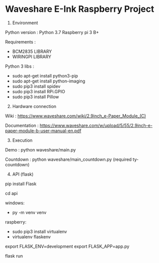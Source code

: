 # Waveshare E-Ink Raspberry Project

1. Environment

Python version : Python 3.7
Raspberry pi 3 B+

Requirements :
* BCM2835 LIBRARY
* WIRINGPI LIBRARY

Python 3 libs :
* sudo apt-get install python3-pip
* sudo apt-get install python-imaging
* sudo pip3 install spidev
* sudo pip3 install RPi.GPIO
* sudo pip3 install Pillow

2. Hardware connection

Wiki : https://www.waveshare.com/wiki/2.9inch_e-Paper_Module_(C)

Documentation : https://www.waveshare.com/w/upload/5/55/2.9inch-e-paper-module-b-user-manual-en.pdf

3. Execution

Demo : python waveshare/main.py

Countdown : python waveshare/main_countdown.py (required ty-countdown)

4. API (flask)

pip install Flask

cd api

windows:
- py -m venv venv

raspberry:
- sudo pip3 install virtualenv
- virtualenv flaskenv

export FLASK_ENV=development
export FLASK_APP=app.py

flask run
